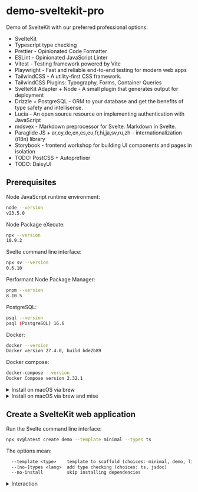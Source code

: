 # demo-sveltekit-pro

Demo of SvelteKit with our preferred professional options:

* SvelteKit
* Typescript type checking
* Prettier - Opinionated Code Formatter
* ESLint - Opinionated JavaScript Linter
* Vitest - Testing framework powered by Vite
* Playwright - Fast and reliable end-to-end testing for modern web apps
* TailwindCSS - A utility-first CSS framework.
* TailwindCSS Plugins: Typography, Forms, Container Queries
* SvelteKit Adapter + Node - A small plugin that generates output for deployment
* Drizzle + PostgreSQL - ORM to your database and get the benefits of type safety and intellisense.
* Lucia - An open source resource on implementing authentication with JavaScript
* mdsvex - Markdown preprocessor for Svelte. Markdown in Svelte.
* Paraglide JS + ar,cy,de,en,es,eu,fr,hi,ja,sv,ru,zh - internationalization (i18n) library
* Storybook - frontend workshop for building UI components and pages in isolation
* TODO: PostCSS + Autoprefixer
* TODO: DaisyUI


## Prerequisites

Node JavaScript runtime environment:

```sh
node --version
v23.5.0
```

Node Package eXecute:

```sh
npx --version
10.9.2
```

Svelte command line interface:

```sh
npx sv --version
0.6.10
```

Performant Node Package Manager:

```sh
pnpm --version
8.10.5
```

PostgreSQL:

```sh
psql --version
psql (PostgreSQL) 16.6
```

Docker:

```sh
docker --version
Docker version 27.4.0, build bde2b89
```

Docker compose:

```sh
docker-compose --version
Docker Compose version 2.32.1
```

<details>
<summary>Install on macOS via brew</summary>
brew install mise
brew install node
brew install pnpm
brew install postgresql
brew install --cask docker
brew install docker-compose docker-credential-helper

Launch Docker. When Docker is launched in this manner, a Docker whale icon appears in the status menu. As soon as the whale icon appears, the symbolic links for docker, docker-compose, docker-credential-osxkeychain and docker-machine are created in /usr/local/bin.

Docker Compose is a Docker plugin. For Docker to find the plugin, add "cliPluginsExtraDirs" to ~/.docker/config.json:
  "cliPluginsExtraDirs": [
      "/opt/homebrew/lib/docker/cli-plugins"
  ]
</details>

<details>
<summary>Install on macOS via brew and mise</summary>
mise use node
mise use pnpm
mise use docker-compose
brew install gcc readline zlib curl openssl@1.1 ossp-uuid icu4c pkg-config
PKG_CONFIG_PATH="$(brew --prefix)/lib/pkgconfig:$(brew --prefix icu4c)/lib/pkgconfig" \
LDFLAGS="-L$(brew --prefix)/lib" \
CPPFLAGS="-I$(brew --prefix)/include" \
mise use postgres@16 --verbose
brew install docker-compose docker-credential-helper
</details>


## Create a SvelteKit web application

Run the Svelte command line interface:

```sh
npx sv@latest create demo --template minimal --types ts
```

The options mean:

```txt
  --template <type>    template to scaffold (choices: minimal, demo, library)
  --[no-]types <lang>  add type checking (choices: ts, jsdoc)
  --no-install         skip installing dependencies
```

<details>
<summary>Interaction</summary>
```txt
┌  Welcome to the Svelte CLI! (v0.6.10)
│
◇  Project created
│
◇  What would you like to add to your project? (use arrow keys / space bar)
│  ◼ prettier (formatter - https://prettier.io)
│  ◼ eslint (linter - https://eslint.org)
│  ◼ vitest (unit testing - https://vitest.dev)
│  ◼ playwright (browser testing - https://playwright.dev)
│  ◼ tailwindcss (css framework - https://tailwindcss.com)
│  ◼ sveltekit-adapter (deployment - https://svelte.dev/docs/kit/adapters)
│  ◼ drizzle (database orm - https://orm.drizzle.team)
│  ◼ lucia (auth guide - https://lucia-auth.com)
│  ◼ mdsvex (svelte + markdown - https://mdsvex.pngwn.io)
│  ◼ paraglide (i18n - https://inlang.com)
│  ◼ storybook (frontend workshop - https://storybook.js.org)
│
◇  tailwindcss: Which plugins would you like to add?
│  ◼ typography (@tailwindcss/typography)
|  ◼ forms (@tailwindcss/forms)
|  ◼ container-queries (@tailwindcss/container-queries)
│
◇  sveltekit-adapter: Which SvelteKit adapter would you like to use?
│  ● node (@sveltejs/adapter-node)
│  ○ static (@sveltejs/adapter-static)
│  ○ vercel (@sveltejs/adapter-vercel)
│  ○ cloudflare-pages (@sveltejs/adapter-cloudflare)
│  ○ cloudflare-workers (@sveltejs/adapter-cloudflare-workers)
│  ○ netlify (@sveltejs/adapter-netlify)
│
◇  drizzle: Which database would you like to use?
│  ● PostgreSQL
│  ○ SQLite
│
◇  drizzle: Which PostgreSQL client would you like to use?
│  ● Postgres.JS (recommended for most users)
│  ○ Neon (popular hosted platform)
│
◇  drizzle: Do you want to run the database locally with docker-compose?
│  ○ Yes / ● No
│  
◇  lucia: Do you want to include a demo? (includes a login/register page)
│  ● Yes / ○ No
│
◇  paraglide: Which languages would you like to support? (e.g. en,de-ch)
│  ar,cy,de,en,es,eu,fr,hi,ja,sv,ru,zh
│
◇  paraglide: Do you want to include a demo?
│  ● Yes / ○ No
│
◇  Which package manager do you want to install dependencies with?
│  ○ None
│  ○ npm
│  ○ yarn
│  ● pnpm
│  ○ bun
│  ○ deno
│
◇  Successfully setup add-ons
│
◇  Successfully installed dependencies
│
◇  Successfully formatted modified files
│
╭──────────────────────────────────────────────────────────────────────────────╮
│                                                                              │
│   Storybook was successfully installed in your project!                      │
│   To run Storybook manually, run npm run storybook. CTRL+C to stop.          │
│                                                                              │
│   Wanna know more about Storybook? Check out https://storybook.js.org/       │
│   Having trouble or want to chat? Join us at https://discord.gg/storybook/   │
│                                                                              │
╰──────────────────────────────────────────────────────────────────────────────╯
│
◇  Project next steps ─────────────────────────────────────────────────────╮
│                                                                          │
│  1: cd demo                                                              │
│  2: git init && git add -A && git commit -m "Initial commit" (optional)  │
│  3: pnpm run dev --open                                                  │
│                                                                          │
│  To close the dev server, hit Ctrl-C                                     │
│                                                                          │
│  Stuck? Visit us at https://svelte.dev/chat                              │
│                                                                          │
├──────────────────────────────────────────────────────────────────────────╯
│
◇  Add-on next steps ──────────────────────────────────────────────────╮
│                                                                      │
│  drizzle:                                                            │
│  - You will need to set DATABASE_URL in your production environment  │
│  - Run pnpm run db:start to start the docker container               │
│  - Run pnpm run db:push to update your database schema               │
│                                                                      │
│  lucia:                                                              │
│  - Run pnpm run db:push to update your database schema               │
│  - Visit /demo/lucia route to view the demo                          │
│                                                                      │
│  paraglide:                                                          │
│  - Edit your messages in messages/en.json                            │
│  - Consider installing the Sherlock IDE Extension                    │
│  - Visit /demo/paraglide route to view the demo                      │
│                                                                      │
├──────────────────────────────────────────────────────────────────────╯
│
└  You're all set!
```


### Deprecated SvelteKit

To create a SvelteKit project, use these command options:

```
npm create @svelte-add/kit@latest my.example.com -- \
--with eslint+playwright+postcss+prettier+tailwindcss+typescript+vitest \
--postcss-autoprefixer \
--tailwindcss-daisyui \
--tailwindcss-forms \
--tailwindcss-typography
```


### Add git

Run:

```sh
cd demo
git init
git add --all
git commit -m "Run npx sv@latest create demo --template minimal --types ts"
```


### Database connection

This demo uses the PostgreSQL database server that must already be running on your system.

Create a new role and database:

```sh
psql -U postgres -c "CREATE ROLE demo_sveltekit_pro_owner WITH LOGIN ENCRYPTED PASSWORD 'secret';"
psql -U postgres -c "CREATE DATABASE demo_sveltekit_pro_development with owner = demo_sveltekit_pro_owner;"
```

Setup created a file Edit file [`.env`](.env):

```sh
# Replace with your DB credentials!
DATABASE_URL="postgres://user:password@host:port/db-name"
```

Change the line to:

```sh
DATABASE_URL="postgres://demo_sveltekit_pro_owner:secret@localhost:5432/demo_sveltekit_pro_development"
```


### Launch

Run:

```sh
pnpm run dev -- --open
```


### Optional copy

To copy old files from a previous demo project:

```sh
cp demo-old/.env demo/
cp demo-old/src/lib/{Header,Footer}.svelte demo/src/lib/
cp demo-old/src/app.css demo/src/
cp demo-old/src/routes/+layout.svelte demo/src/routes/
```


### Verify

You may wish to verify the new configuration files:

```sh
ls -1 *.config.ts
drizzle.config.ts
eslint.config.js
playwright.config.ts
postcss.config.js
svelte.config.js
tailwind.config.ts
tsconfig.json
vite.config.ts
```


## Configure static site - optional

If the project is a static site:

* https://kit.svelte.dev/docs/adapter-static

```sh
pnpm i -D @sveltejs/adapter-static
```

If the project is a static site on Vercel then use the default adapter.

Edit file `svelte.config.js`:

```js
import adapter from '@sveltejs/adapter-static';
import { vitePreprocess } from '@sveltejs/kit/vite';

/** @type {import('@sveltejs/kit').Config} */
const config = {
	// Consult https://kit.svelte.dev/docs/integrations#preprocessors
	// for more information about preprocessors
	preprocess: [vitePreprocess({})],

	kit: {
		// adapter-auto only supports some environments, see https://kit.svelte.dev/docs/adapter-auto for a list.
		// If your environment is not supported or you settled on a specific environment, switch out the adapter.
		// See https://kit.svelte.dev/docs/adapters for more information about adapters.
		adapter: adapter()
	}
};

export default config;
```

Add our preferred settings for prerender and trailing slash.

Create the file `src/routes/+layout.ts`:

```ts
export const prerender = true;
export const trailingSlash = 'always';
```


## Tailwind

Setup installed Tailwind and its dependencies.


```sh
cat src/app.css
```

```js
@import 'tailwindcss/base';
@import 'tailwindcss/components';
@import 'tailwindcss/utilities';
```

### PostCSS

Setup created a PostCSS configuration file:

```sh
cat postcss.config.js
```

```js
export default {
        plugins: {
                tailwindcss: {},
                autoprefixer: {}
        }
};
```

You can write PostCSS syntax in the style lang="postcss" blocks in Svelte files.

You can write PostCSS syntax in the file `src/app.css`.

This is your global stylesheet because it will be active on every page of your site.


### Edit application styles

Edit file [`app.css`](app.css) to add any of your own preferred application styles, such as for typical web page HTML tags.

Example:

```css
@layer base {
    h1 {
        @apply text-3xl;
    }
    p {
        @apply my-4;
    }
    a {
        @apply text-blue-600 underline;
    }
    ol {
        @apply list-decimal;
    }
    ul {
        @apply list-disc;
    }
    li {
        @apply my-4;
    }
}
```


### Layout

Setup create a layout file [`src/routes/+layout.svelte`](src/routes/+layout.svelte) that includes TypeScript, internationalization, Paraglide, and more.


```svelte
<script lang="ts">
	import { i18n } from '$lib/i18n';
	import { ParaglideJS } from '@inlang/paraglide-sveltekit';
	import '.app.css';
	let { children } = $props();
</script>

<ParaglideJS {i18n}>
	{@render children()}
</ParaglideJS>
```


## Create components

Create some Svelte components that are simple placeholders, such as for a header and footer. Create the components with some simple HTML tags and some simple Tailwind CSS classes.

Create file [`src/lib/Header.svelte`](src/lib/Header.svelte):

```html
<header class="mb-2 border-b-2 border-2">
    <nav class="p-2">
        <a class="no-underline" href="/">Home</a>
    </nav>
</header>
````

Create a Svelte component that is a simple placeholder footer.

Create file [`src/lib/Footer.svelte`](src/lib/Footer.svelte):

```html
<footer class="mt-2 border-t-2 border-2">
    <nav class="p-2">
        <a class="no-underline" href="/">Home</a>
    </nav>
</footer>
````

Add these components to the layout file [`src/routes/+layout.svelte`](src/routes/+layout.svelte):

```svelte
<script lang="ts">
	import { i18n } from '$lib/i18n';
	import { ParaglideJS } from '@inlang/paraglide-sveltekit';
	import '.app.css';
    import Header from "$lib/Header.svelte";
    import Footer from "$lib/Footer.svelte";
	let { children } = $props();
</script>

<ParaglideJS {i18n}>
    <Header />
	{@render children()}
    <Footer />
</ParaglideJS>
```


## Test

Vitest provides unit testing.

Playwright provides end-to-end testing. 


### Vitest

Vitest provides unit testing.

Setup created a unit test file [`src/demo.spec.ts`](src/demo.spec.ts):

```ts
import { describe, it, expect } from 'vitest';

describe('sum test', () => {
	it('adds 1 + 2 to equal 3', () => {
		expect(1 + 2).toBe(3);
	});
});
```


### Playwright

Playwright provides end-to-end ("e2e") testing. 

Before you run Playwright the first time, you need to install any browser updates.

Run:

```sh
pnpm exec playwright install   
```

Setup created an e2e test file [`e2e/demo.test.ts`](e2e/demo.test.ts):

```ts
import { expect, test } from '@playwright/test';

test('home page has expected h1', async ({ page }) => {
	await page.goto('/');
	await expect(page.locator('h1')).toBeVisible();
});
```


### Test the application

Run:

```sh
pnpm test
```

Output:

```txt
✓ src/demo.spec.ts (1)
   ✓ sum test (1)
     ✓ adds 1 + 2 to equal 3

 Test Files  1 passed (1)
      Tests  1 passed (1)
   Start at  20:20:42
   Duration  304ms (transform 26ms, setup 0ms, collect 14ms, tests 1ms, environment 0ms, prepare 86ms)


> demo@0.0.1 test:e2e
> playwright test

[WebServer] "serial" is imported from external module "drizzle-orm/pg-core" but never used in "src/lib/server/db/schema.ts".
[WebServer] .svelte-kit/generated/client-optimized/app.js (29:28): "transport" is not exported by "src/hooks.ts", imported by ".svelte-kit/generated/client-optimized/app.js".

Running 1 test using 1 worker

  ✓  1 demo.test.ts:3:1 › home page has expected h1 (475ms)

  1 passed (10.1s)
```


### Unit test a custom file

Create a file [`src/lib/sum.js`](src/lib/sum.js):

```js
export function sum(a, b) {
  return a + b
}
```

Create a file [`src/lib/sum.test.js`](src/lib/sum.test.js):

```js
import { expect, test } from 'vitest'
import { sum } from 'sum.js'

test('adds 1 + 2 to equal 3', () => {
  expect(sum(1, 2)).toBe(3)
})
```

Run:

```sh
pnpm test
```


## Database

Previously in this demo, we created a database connection and included the credentials in our .env environment variables.

Setup created a Drizzle configuration file [`drizzle.config.ts`](drizzle.config.ts):


```ts
import { defineConfig } from 'drizzle-kit';
if (!process.env.DATABASE_URL) throw new Error('DATABASE_URL is not set');

export default defineConfig({
	schema: './src/lib/server/db/schema.ts',

	dbCredentials: {
		url: process.env.DATABASE_URL
	},

	verbose: true,
	strict: true,
	dialect: 'postgresql'
});
```

Setup created a Drizzle database schema file  [`src/lib/server/db/schema.ts`](src/lib/server/db/schema.ts):

```txt
import { pgTable, serial, text, integer, timestamp } from 'drizzle-orm/pg-core';

export const user = pgTable('user', {
        id: text('id').primaryKey(),
        age: integer('age'),
        username: text('username').notNull().unique(),
        passwordHash: text('password_hash').notNull()
});

export const session = pgTable('session', {
        id: text('id').primaryKey(),
        userId: text('user_id')
                .notNull()
                .references(() => user.id),
        expiresAt: timestamp('expires_at', { withTimezone: true, mode: 'date' }).notNull()
});

export type Session = typeof session.$inferSelect;

export type User = typeof user.$inferSelect;
```

Generate the SQL needed to migrate the database:

```sh
npx drizzle-kit generate
```

Output:

```
2 tables
session 3 columns 0 indexes 1 fks
user 4 columns 0 indexes 0 fks

[✓] Your SQL migration file ➜ drizzle/0000_pretty_rockslide.sql 🚀
```

The file [`drizzle/0000_pretty_rockslide.sql`](drizzle/0000_pretty_rockslide.sql):

```sql
CREATE TABLE IF NOT EXISTS "session" (
        "id" text PRIMARY KEY NOT NULL,
        "user_id" text NOT NULL,
        "expires_at" timestamp with time zone NOT NULL
);
--> statement-breakpoint
CREATE TABLE IF NOT EXISTS "user" (
        "id" text PRIMARY KEY NOT NULL,
        "age" integer,
        "username" text NOT NULL,
        "password_hash" text NOT NULL,
        CONSTRAINT "user_username_unique" UNIQUE("username")
);
--> statement-breakpoint
DO $$ BEGIN
 ALTER TABLE "session" ADD CONSTRAINT "session_user_id_user_id_fk" FOREIGN KEY ("user_id") REFERENCES "public"."user"("id") ON DELETE no action ON UPDATE no action;
EXCEPTION
 WHEN duplicate_object THEN null;
END $$;
➜ cat drizzle/0000_pretty_rockslide.sql
CREATE TABLE IF NOT EXISTS "session" (
	"id" text PRIMARY KEY NOT NULL,
	"user_id" text NOT NULL,
	"expires_at" timestamp with time zone NOT NULL
);
--> statement-breakpoint
CREATE TABLE IF NOT EXISTS "user" (
	"id" text PRIMARY KEY NOT NULL,
	"age" integer,
	"username" text NOT NULL,
	"password_hash" text NOT NULL,
	CONSTRAINT "user_username_unique" UNIQUE("username")
);
--> statement-breakpoint
DO $$ BEGIN
 ALTER TABLE "session" ADD CONSTRAINT "session_user_id_user_id_fk" FOREIGN KEY ("user_id") REFERENCES "public"."user"("id") ON DELETE no action ON UPDATE no action;
EXCEPTION
 WHEN duplicate_object THEN null;
END $$;
```

To run the migration:

```sh
npx drizzle-kit migrate	
```

Verfiy:

```sh
psql -d "postgres://demo_sveltekit_pro_owner:secret@localhost:5432/demo_sveltekit_pro_development" \
-c "SELECT table_name FROM information_schema.tables WHERE table_type = 'BASE TABLE' AND table_schema NOT IN ('pg_catalog', 'information_schema');"
```

```txt
      table_name      
----------------------
 __drizzle_migrations
 user
 session
```


## Demo route

Setup created a demo route for Lucia and Paraglide:

* http://localhost:5173/demo


## Lucia authentication

Setup created a Lucia demo directory: [`src/routes/demo/lucia/`](src/routes/demo/lucia/)

```txt
demo/src/routes/demo/lucia/
demo/src/routes/demo/lucia//+page.server.ts
demo/src/routes/demo/lucia//+page.svelte
demo/src/routes/demo/lucia//login
demo/src/routes/demo/lucia//login/+page.server.ts
demo/src/routes/demo/lucia//login/+page.svelte
```

Browse:

* http://localhost:5173/demo/lucia/login



## Demo Paraglide

Setup created a demo route for Paraglide:

* http://localhost:5173/demo/paraglide


## Create helper tools

For some of our projects, we create helper tools, such as typical shell scripts.

Our naming convention is to put these tools here:

```sh
mkdir bin
```


### markdown-reader-to-headline

File <bin/markdown-reader-to-headline>:

```sh
grep -m1 '^##*[[:space:]][[:space:]]*[^[:space:]]' "$@" |
sed 's/^#*[[:space:]]*//; s/[[:space:]]*#*[[:space:]]*$//;'
```


### clean

For some of our projects, we create a helper tool that we name `clean`.

The tool aims to reset the project to its original state.

For example, the code below deletes all normal routes, yet does not affect any special routes that start with a plus character.

File <bin/clean>:

```sh
#!/bin/sh
set -euf
find .src/routes -type f ! -name '+*' -exec rm {} \;
```

This tool enables us to quickly clean up routes.

Example before:

```
src/routes/+layout.svelte
src/routes/+page.svelte
src/routes/alfa.bravo
src/routes/charlie.delta
```

Example after:

```
src/routes/+layout.svelte
src/routes/+page.svelte
```


### slugs

For some of our projects, we create a helper tool that we name `slugs`.

For example, the code below searches a pre-existing git repository, that contains a directory named `topics`, that contains pre-existing subdirectories, that each contain a markdown content file named `index.md`. The tool parses the directories into web-friendly slugs.

File <bin/slugs>:

```sh
GIT_TOP_DIR="$(git rev-parse --show-toplevel)"
DIR="$GIT_TOP_DIR/topics"
find "$DIR" -name 'index.md' -type f -exec dirname {} \; |
sort | cut -c $(( ${#DIR} + 2 ))-
```

Example input pre-existing directory structure:

```txt
my-project/topics/alpha/index.md
my-project/topics/bravo/index.md
```

Example output slugs:

```txt
alpha
bravo
```
